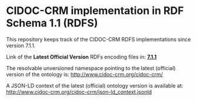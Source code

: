 # CIDOC-CRM implementation in RDF Schema 1.1 (RDFS)

This repository keeps track of the CIDOC-CRM RDFS implementations since version 7.1.1. 

Link of the **Latest Official Version** RDFs encoding files in: **[7.1.1](https://gitlab.isl.ics.forth.gr/cidoc-crm/cidoc_crm_rdf/-/tree/master/7.1.1/)**

The resolvable unversioned namespace pointing to the latest (official) version of the ontology is: http://www.cidoc-crm.org/cidoc-crm/

A JSON-LD context of the latest (official) ontology version is available at: http://www.cidoc-crm.org/cidoc-crm/json-ld_context.jsonld
